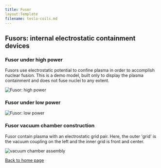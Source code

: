 ```yaml
---
title: Fusor
layout:Template
filename: tesla-coils.md
--- 
```


## Fusors: internal electrostatic containment devices

### Fusor under high power

Fusors use electrostatic potential to confine plasma in order to accomplish nuclear fusion.
This is a demo model, built only to display the plasma containment and does not fuse nuclei
to any extent.

![Fusor: high power]({{https://blbadger.github.io}}fusor-1-1.png)


### Fusor under low power

![Fusor: low power]({{https://blbadger.github.io}}fusor-2.png)


### Fusor vacuum chamber construction

Fusor contain plasma with an electrostatic grid pair.  Here, the outer 'grid' is the 
vacuum coupling on the left and the inner grid is front and center.

![vacuum chamber assembly]({{https://blbadger.github.io}}fusor-3.png)

[Back to home page](https://blbadger.github.io/)
